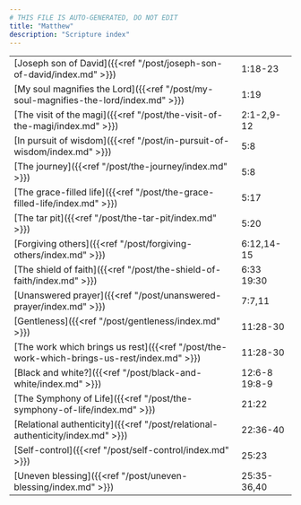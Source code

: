 ```yaml
---
# THIS FILE IS AUTO-GENERATED, DO NOT EDIT
title: "Matthew"
description: "Scripture index"
---
```


| | |
| --- | --- |
| [Joseph son of David]({{<ref "/post/joseph-son-of-david/index.md" >}}) | 1:18-23 |
| [My soul magnifies the Lord]({{<ref "/post/my-soul-magnifies-the-lord/index.md" >}}) | 1:19 |
| [The visit of the magi]({{<ref "/post/the-visit-of-the-magi/index.md" >}}) | 2:1-2,9-12 |
| [In pursuit of wisdom]({{<ref "/post/in-pursuit-of-wisdom/index.md" >}}) | 5:8 |
| [The journey]({{<ref "/post/the-journey/index.md" >}}) | 5:8 |
| [The grace-filled life]({{<ref "/post/the-grace-filled-life/index.md" >}}) | 5:17 |
| [The tar pit]({{<ref "/post/the-tar-pit/index.md" >}}) | 5:20 |
| [Forgiving others]({{<ref "/post/forgiving-others/index.md" >}}) | 6:12,14-15 |
| [The shield of faith]({{<ref "/post/the-shield-of-faith/index.md" >}}) | 6:33 <br/> 19:30 |
| [Unanswered prayer]({{<ref "/post/unanswered-prayer/index.md" >}}) | 7:7,11 |
| [Gentleness]({{<ref "/post/gentleness/index.md" >}}) | 11:28-30 |
| [The work which brings us rest]({{<ref "/post/the-work-which-brings-us-rest/index.md" >}}) | 11:28-30 |
| [Black and white?]({{<ref "/post/black-and-white/index.md" >}}) | 12:6-8 <br/> 19:8-9 |
| [The Symphony of Life]({{<ref "/post/the-symphony-of-life/index.md" >}}) | 21:22 |
| [Relational authenticity]({{<ref "/post/relational-authenticity/index.md" >}}) | 22:36-40 |
| [Self-control]({{<ref "/post/self-control/index.md" >}}) | 25:23 |
| [Uneven blessing]({{<ref "/post/uneven-blessing/index.md" >}}) | 25:35-36,40 |
